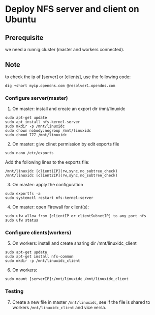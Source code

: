 # Deploy NFS server and client on Ubuntu

## Prerequisite
we need a runnig cluster (master and workers connected). 
## Note
to check the ip of [server] or [clients], use the following code:
```
dig +short myip.opendns.com @resolver1.opendns.com
```
### Configure server(master)
1. On master: install and create an export dir /mnt/linuxidc
```
sudo apt-get update
sudo apt install nfs-kernel-server
sudo mkdir -p /mnt/linuxidc
sudo chown nobody:nogroup /mnt/linuxidc
sudo chmod 777 /mnt/linuxidc
```

2. On master: give clinet permission by edit exports file
```
sudo nano /etc/exports
```
Add the following lines to the exports file:
```
/mnt/linuxidc [client1IP](rw,sync,no_subtree_check)
/mnt/linuxidc [client2IP](rw,sync,no_subtree_check)
```

3. On master: apply the configuration
```
sudo exportfs -a
sudo systemctl restart nfs-kernel-server
```

4. On master: open Firewall for client(s):
```
sudo ufw allow from [clientIP or clientSubnetIP] to any port nfs
sudo ufw status
``` 

### Configure clients(workers)
5. On workers: install and create sharing dir /mnt/linuxidc_client
```
sudo apt-get update
sudo apt-get install nfs-common
sudo mkdir -p /mnt/linuxidc_client
```

6. On workers: 
```
sudo mount [serverIP]:/mnt/linuxidc /mnt/linuxidc_client
```

### Testing
7. Create a new file in master `/mnt/linuxidc`, see if the file is shared to workers `/mnt/linuxidc_client` and vice versa.






